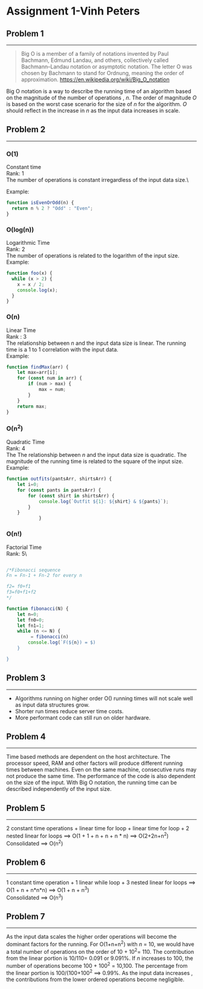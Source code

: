 # Assignment 1-Vinh Peters

## Problem 1

---

> Big O is a member of a family of notations invented by Paul Bachmann, Edmund Landau, and others, collectively called Bachmann–Landau notation or asymptotic notation. The letter O was chosen by Bachmann to stand for Ordnung, meaning the order of approximation.
> https://en.wikipedia.org/wiki/Big_O_notation

Big O notation is a way to describe the running time of an algorithm based on the magnitude of the number of operations , _n_. The order of magnitude _O_ is based on the worst case scenario for the size of _n_ for the algorithm. _O_ should reflect in the increase in _n_ as the input data increases in scale.

## Problem 2

---

### O(1)

Constant time\
Rank: 1\
The number of operations is constant irregardless of the input data size.\

Example:

```js
function isEvenOrOdd(n) {
  return n % 2 ? "Odd" : "Even";
}
```

### O(log(n))

Logarithmic Time\
Rank: 2\
The number of operations is related to the logarithm of the input size.  
Example:

```js
function foo(x) {
  while (x > 2) {
    x = x / 2;
    console.log(x);
  }
}
```

### O(n)

Linear Time\
Rank : 3\
The relationship between _n_ and the input data size is linear. The running time is a 1 to 1 correlation with the input data.\
Example:

```js
function findMax(arr) {
    let max=arr[i];
    for (const num in arr) {
        if (num > max) {
            max = num;
        }
    }
    return max;
}
```

### O(n<sup>2</sup>)

Quadratic Time\
Rank: 4\
The The relationship between _n_ and the input data size is quadratic. The magnitude of the running time is related to the square of the input size.\
Example:

```js
function outfits(pantsArr, shirtsArr) {
    let i=0;
    for (const pants in pantsArr) {
        for (const shirt in shirtsArr) {
            console.log(`Outfit ${1}: ${shirt} & ${pants}`);
        }
    }
            }

```

### O(n!)

Factorial Time\
Rank: 5\

```js

/*Fibonacci sequence
Fn = Fn-1 + Fn-2 for every n 

f2= f0+f1
f3=f0+f1+f2
*/

function fibonacci(N) {
    let n=0;
    let fn0=0;
    let fn1=1;
    while (n <= N) {
         = fibonacci(n) 
        console.log(`F(${n}) = $)
    }

}

```

## Problem 3
---
- Algorithms running on higher order O() running times will not scale well as input data structures grow.
- Shorter run times reduce server time costs.
- More performant code can still run on older hardware.

## Problem 4
---
Time based methods are dependent on the host architecture. The processor speed, RAM and other factors will produce different running times between machines. Even on the same machine, consecutive runs may not produce the same time. The performance of the code is also dependent on the size of the input. With Big O notation, the running time can be described independently of the input size.

## Problem 5
---
2 constant time operations + linear time for loop + linear time for loop + 2 nested linear for loops ==> O(1 + 1 + n + n + n * n) ==> O(2+2n+n<sup>2</sup>)\
Consolidated ==> O(n<sup>2</sup>)

## Problem 6
---
1 constant time operation + 1 linear while loop + 3 nested linear for loops ==> O(1 + n + n*n\*n) ==> O(1 + n + n<sup>3</sup>)\
Consolidated ==> O(n<sup>3</sup>)

## Problem 7
---
As the input data scales the higher order operations will become the dominant factors for the running. For O(1+n+n<sup>2</sup>) with *n* = 10, we would have a total number of operations on the order of 10 + 10<sup>2</sup>= 110. The contribution from the linear portion is 10/110= 0.091 or 9.091%. If *n* increases to 100, the number of operations become 100 + 100<sup>2</sup> = 10,100. The percentage from the linear portion is 100/(100+100<sup>2</sup> ==> 0.99%. As the input data increases , the contributions from the lower ordered operations become negligible.
